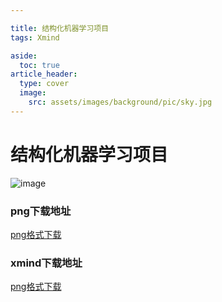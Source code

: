 ```yaml
---

title: 结构化机器学习项目
tags: Xmind

aside:
  toc: true
article_header:
  type: cover
  image:
    src: assets/images/background/pic/sky.jpg
---
```

# 结构化机器学习项目
![image](https://socofels.github.io/assets/xmind/xmind_outputs/deep_learning/结构化机器学习项目.png)
<!--more-->
### png下载地址
<a class="button button--success button--rounded button--lg" href="https://socofels.github.io/assets/xmind/xmind_outputs/deep_learning/结构化机器学习项目.png"><i class="fas fa-download"></i> png格式下载</a>
### xmind下载地址
<a class="button button--success button--rounded button--lg" href="https://socofels.github.io/assets/xmind/xmind_files/DeepLearning/结构化机器学习项目.xmind"><i class="fas fa-download"></i> png格式下载</a>



